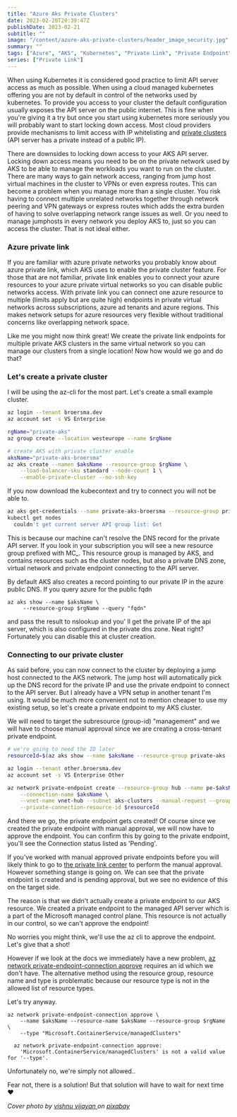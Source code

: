 ```yaml
---
title: "Azure Aks Private Clusters"
date: 2023-02-20T20:39:47Z
publishDate: 2023-02-21
subtitle: ""
image: "/content/azure-aks-private-clusters/header_image_security.jpg"
summary: ""
tags: ["Azure", "AKS", "Kubernetes", "Private Link", "Private Endpoint"]
series: ["Private Link"]
---
```


When using Kubernetes it is considered good practice to limit API server access as much as possible. When using a cloud managed kubernetes offering you are not by default in control of the networks used by kubernetes. To provide you access to your cluster the default configuration usually exposes the API server on the public internet. This is fine when you're giving it a try but once you start using kubernetes more seriously you will probably want to start locking down access. Most cloud providers provide mechanisms to limit access with IP whitelisting and [private clusters](https://docs.microsoft.com/en-us/azure/aks/private-clusters) (API server has a private instead of a public IP).

There are downsides to locking down access to your AKS API server. Locking down access means you need to be on the private network used by AKS to be able to manage the workloads you want to run on the cluster. There are many ways to gain network access, ranging from jump host virtual machines in the cluster to VPNs or even express routes. This can become a problem when you manage more than a single cluster. You risk having to connect multiple unrelated networks together through network peering and VPN gateways or express routes which adds the extra burden of having to solve overlapping network range issues as well. Or you need to manage jumphosts in every network you deploy AKS to, just so you can access the cluster. That is not ideal either.

### Azure private link

If you are familiar with azure private networks you probably know about azure private link, which AKS uses to enable the private cluster feature.
For those that are not familiar, private link enables you to connect your azure resources to your azure private virtual networks so you can disable public networks access. With private link you can connect one azure resource to multiple (limits apply but are quite high) endpoints in private virtual networks across subscriptions, azure ad tenants and azure regions. This makes network setups for azure resources very flexible without traditional concerns like overlapping network space. 

Like me you might now think great! We create the private link endpoints for multiple private AKS clusters in the same virtual network so you can manage our clusters from a single location! Now how would we go and do that?

### Let's create a private cluster

I will be using the az-cli for the most part. Let's create a small example cluster.

```bash
az login --tenant broersma.dev
az account set -s VS Enterprise

rgName="private-aks"
az group create --location westeurope --name $rgName

# create AKS with private cluster enable
aksName="private-aks-broersma"
az aks create --namen $aksName --resource-group $rgName \
    --load-balancer-sku standard --node-count 1 \
    --enable-private-cluster --no-ssh-key
```

If you now download the kubecontext and try to connect you will not be able to.

```bash
az aks get-credentials --name private-aks-broersma --resource-group private-aks
kubectl get nodes
  couldn't get current server API group list: Get
```

This is because our machine can't resolve the DNS record for the private API server. 
If you look in your subscription you will see a new resource group prefixed with MC_. This resource group is managed by AKS, and contains resources such as the cluster nodes, but also a private DNS zone, virtual network and private endpoint connecting to the API server.

By default AKS also creates a record pointing to our private IP in the azure public DNS.
If you query azure for the public fqdn  
```
az aks show --name $aksName \
     --resource-group $rgName --query "fqdn"
```  
and pass the result to nslookup and you' ll get the private IP of the api server, which is also configured in the private dns zone. Neat right? Fortunately you can disable this at cluster creation.

### Connecting to our private cluster

As said before, you can now connect to the cluster by deploying a jump host connected to the AKS network. The jump host will automatically pick up the DNS record for the private IP and use the private endpoint to connect to the API server. But I already have a VPN setup in another tenant I'm using. It would be much more convenient not to mention cheaper to use my existing setup, so let's create a private endpoint to my AKS cluster.

We will need to target the subresource (group-id) "management" and we will have to choose manual approval since we are creating a cross-tenant private endpoint.

```bash
# we're going to need the ID later
resourceId=$(az aks show --name $aksName --resource-group private-aks --query "id")

az login --tenant other.broersma.dev
az account set -s VS Enterprise Other

az network private-endpoint create --resource-group hub --name pe-$aksName \
    --connection-name $aksName \
    --vnet-name vnet-hub --subnet aks-clusters --manual-request --group-id "management" \
    --private-connection-resource-id $resourceId
```

And there we go, the private endpoint gets created! Of course since we created the private endpoint with manual approval, we will now have to approve the endpoint. You can confirm this by going to the private endpoint, you'll see the Connection status listed as 'Pending'.

If you've worked with manual approved private endpoints before you will likely think to go to [the private link center](https://portal.azure.com/#view/Microsoft_Azure_Network/PrivateLinkCenterBlade/~/pendingconnections) to perform the manual approval. However something stange is going on. We can see that the private endpoint is created and is pending approval, but we see no evidence of this on the target side.

The reason is that we didn't actually create a private endpoint to our AKS resource. We created a private endpoint to the managed API server which is a part of the Microsoft managed control plane. This resource is not actually in our control, so we can't approve the endpoint!

No worries you might think, we'll use the az cli to approve the endpoint. Let's give that a shot!

However if we look at the docs we immediately have a new problem, [az network private-endpoint-connection approve](https://learn.microsoft.com/en-us/cli/azure/network/private-endpoint-connection?view=azure-cli-latest#az-network-private-endpoint-connection-approve) requires an id which we don't have. The alternative method using the resource group, resource name and type is problematic because our resource type is not in the allowed list of resource types.

Let's try anyway. 

```
az network private-endpoint-connection approve \
    --name $aksName --resource-name $aksName --resource-group $rgName \
    --type "Microsoft.ContainerService/managedClusters"

  az network private-endpoint-connection approve: 
    'Microsoft.ContainerService/managedClusters' is not a valid value for '--type'.
```

Unfortunately no, we're simply not allowed..

Fear not, there is a solution! But that solution will have to wait for next time :heart:

_Cover photo by [vishnu vijayan ](https://pixabay.com/users/vishnu_kv-3192151/) on [pixabay](https://pixabay.com/photos/cyber-security-online-computer-2296269/)_
